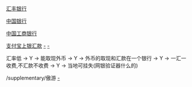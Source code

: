 
[汇丰银行](https://www.hsbc.com.cn/1/2/misc-cn/exchange-rates)

[中国银行](http://www.boc.cn/sourcedb/whpj/)

[中国工商银行](http://www.icbc.com.cn/ICBC/金融信息/行情数据/人民币即期外汇牌价/)

[支付宝上银汇款](https://cshall.alipay.com/lab/help_detail.htm?help_id=441215) [-](https://cshall.alipay.com/lab/help_detail.htm?help_id=488363#最少汇款一百澳元) [-](https://cshall.alipay.com/lab/help_detail.htm?help_id=502333#查收)

汇率低 -> Y -> 能取现外币 -> Y -> 外币的取现和汇款在一个银行 -> Y -> 一汇一收费,不汇款不收费 -> Y -> 当地可挂失(网银验证器什么的)


/supplementary/傲游
<a href='http://www.acnw.com.au/article-30329-1.html#相关习惯用语表达-Save for a rainy day! 未雨绸缪！'>-</a>

